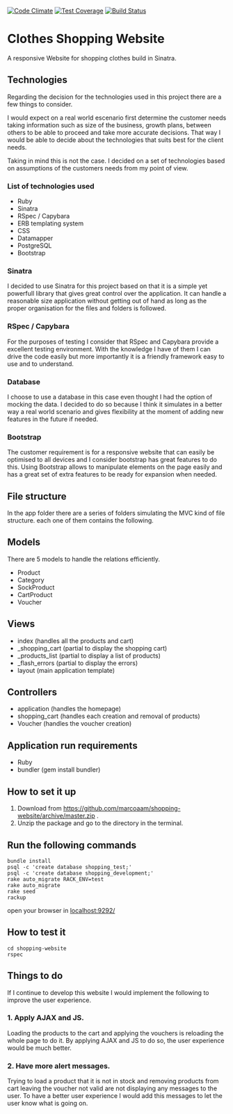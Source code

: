 [![Code Climate](https://codeclimate.com/github/marcoaam/shopping-website/badges/gpa.svg)](https://codeclimate.com/github/marcoaam/shopping-website) [![Test Coverage](https://codeclimate.com/github/marcoaam/shopping-website/badges/coverage.svg)](https://codeclimate.com/github/marcoaam/shopping-website) [![Build Status](https://travis-ci.org/marcoaam/shopping-website.svg?branch=development)](https://travis-ci.org/marcoaam/shopping-website)

Clothes Shopping Website
=======================

A responsive Website for shopping clothes build in Sinatra.

Technologies
------------

Regarding the decision for the technologies used in this project there are a few things to consider.

I would expect on a real world escenario first determine the customer needs taking information such as size of the business, growth plans, between others to be able to proceed and take more accurate decisions. That way I would be able to decide about the technologies that suits best for the client needs.

Taking in mind this is not the case. I decided on a set of technologies based on assumptions of the customers needs from my point of view.

### List of technologies used

- Ruby
- Sinatra
- RSpec / Capybara
- ERB templating system
- CSS
- Datamapper
- PostgreSQL
- Bootstrap


### Sinatra

I decided to use Sinatra for this project based on that it is a simple yet powerfull library that gives great control over the application. It can handle a reasonable size application without getting out of hand as long as the proper organisation for the files and folders is followed.

### RSpec / Capybara

For the purposes of testing I consider that RSpec and Capybara provide a excellent testing environment. With the knowledge I have of them I can drive the code easily but more importantly it is a friendly framework easy to use and to understand.

### Database

I choose to use a database in this case even thought I had the option of mocking the data. I decided to do so because I think it simulates in a better way a real world scenario and gives flexibility at the moment of adding new features in the future if needed.

### Bootstrap

The customer requirement is for a responsive website that can easily be optimised to all devices and I consider bootstrap has great features to do this. Using Bootstrap allows to manipulate elements on the page easily and has a great set of extra features to be ready for expansion when needed.


File structure
--------------

In the app folder there are a series of folders simulating the MVC kind of file structure. each one of them contains the following.

Models
------

There are 5 models to handle the relations efficiently.

- Product
- Category
- SockProduct
- CartProduct
- Voucher

Views
-----

- index          (handles all the products and cart)
- _shopping_cart (partial to display the shopping cart)
- _products_list (partial to display a list of products)
- _flash_errors  (partial to display the errors)
- layout         (main application template)

Controllers
-----------

- application   (handles the homepage)
- shopping_cart (handles each creation and removal of products)
- Voucher       (handles the voucher creation)


Application run requirements
----------------------------

- Ruby
- bundler (gem install bundler)


How to set it up
---------------

1. Download from https://github.com/marcoaam/shopping-website/archive/master.zip .
2. Unzip the package and go to the directory in the terminal.

Run the following commands
------------------------------

    bundle install
    psql -c 'create database shopping_test;'
    psql -c 'create database shopping_development;'
    rake auto_migrate RACK_ENV=test
    rake auto_migrate
    rake seed
    rackup

open your browser in [localhost:9292/](http://localhost:9292/)


How to test it
--------------

    cd shopping-website
    rspec


Things to do
------------

If I continue to develop this website I would implement the following to improve the user experience.

### 1. Apply AJAX and JS.

Loading the products to the cart and applying the vouchers is reloading the whole page to do it. By applying AJAX and JS to do so, the user experience would be much better.

### 2. Have more alert messages.

Trying to load a product that it is not in stock and removing products from cart leaving the voucher not valid are not displaying any messages to the user. To have a better user experience I would add this messages to let the user know what is going on.
